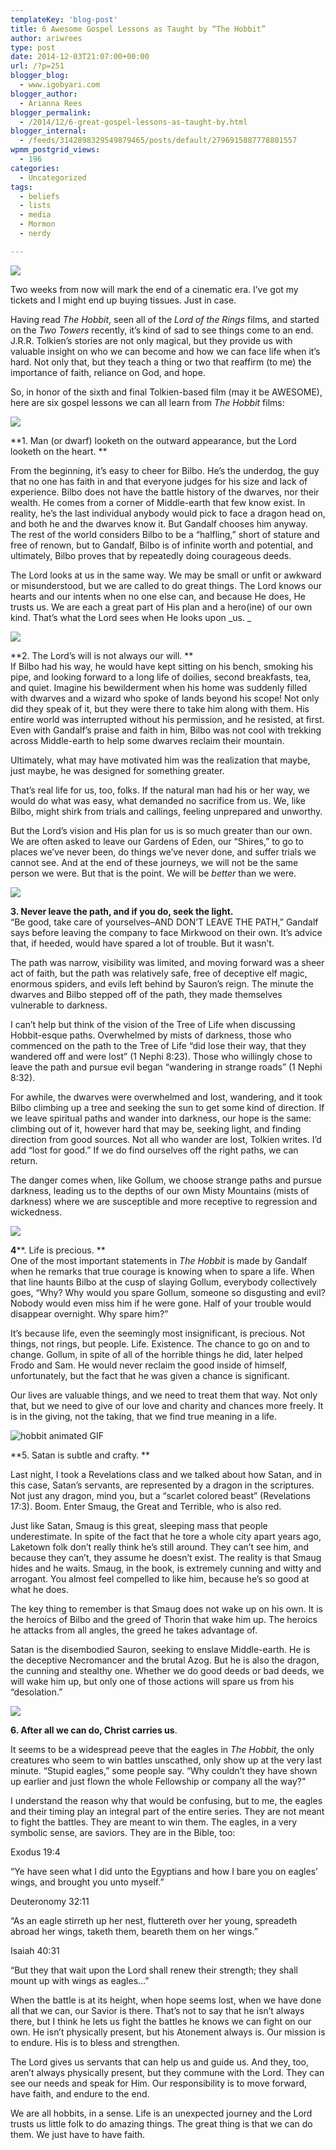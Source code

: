 ```yaml
---
templateKey: 'blog-post'
title: 6 Awesome Gospel Lessons as Taught by “The Hobbit”
author: ariwrees
type: post
date: 2014-12-03T21:07:00+00:00
url: /?p=251
blogger_blog:
  - www.igobyari.com
blogger_author:
  - Arianna Rees
blogger_permalink:
  - /2014/12/6-great-gospel-lessons-as-taught-by.html
blogger_internal:
  - /feeds/3142898329549879465/posts/default/2796915887778801557
wpmm_postgrid_views:
  - 196
categories:
  - Uncategorized
tags:
  - beliefs
  - lists
  - media
  - Mormon
  - nerdy

---
```

[![](http://www.igobyari.com/wp-content/uploads/2014/12/hobbit2Bcover.jpg)](http://www.igobyari.com/wp-content/uploads/2014/12/hobbit2Bcover.jpg)

Two weeks from now will mark the end of a cinematic era. I’ve got my tickets and I might end up buying tissues. Just in case. 

Having read _The Hobbit_, seen all of the _Lord of the Rings_ films, and started on the _Two Towers_ recently, it’s kind of sad to see things come to an end. J.R.R. Tolkien’s stories are not only magical, but they provide us with valuable insight on who we can become and how we can face life when it’s hard. Not only that, but they teach a thing or two that reaffirm (to me) the importance of faith, reliance on God, and hope.  

So, in honor of the sixth and final Tolkien-based film (may it be AWESOME), here are six gospel lessons we can all learn from _The Hobbit_ films: 

![](https://38.media.tumblr.com/470ae2331b3289ea4a4f121ded300207/tumblr_mzvtodzmCZ1tq3p6xo1_500.jpg)

**1\. Man (or dwarf) looketh on the outward appearance, but the Lord looketh on the heart. **

From the beginning, it’s easy to cheer for Bilbo. He’s the underdog, the guy that no one has faith in and that everyone judges for his size and lack of experience. Bilbo does not have the battle history of the dwarves, nor their wealth. He comes from a corner of Middle-earth that few know exist. In reality, he’s the last individual anybody would pick to face a dragon head on, and both he and the dwarves know it. But Gandalf chooses him anyway. The rest of the world considers Bilbo to be a “halfling,” short of stature and free of renown, but to Gandalf, Bilbo is of infinite worth and potential, and ultimately, Bilbo proves that by repeatedly doing courageous deeds.  

The Lord looks at us in the same way. We may be small or unfit or awkward or misunderstood, but we are called to do great things. The Lord knows our hearts and our intents when no one else can, and because He does, He trusts us. We are each a great part of His plan and a hero(ine) of our own kind. That’s what the Lord sees when He looks upon _us. _

![](http://www.igobyari.com/wp-content/uploads/2014/12/131164-bilbo-smoking.jpg)

**2\. The Lord’s will is not always our will. **  
If Bilbo had his way, he would have kept sitting on his bench, smoking his pipe, and looking forward to a long life of doilies, second breakfasts, tea, and quiet. Imagine his bewilderment when his home was suddenly filled with dwarves and a wizard who spoke of lands beyond his scope! Not only did they speak of it, but they were there to take him along with them. His entire world was interrupted without his permission, and he resisted, at first. Even with Gandalf’s praise and faith in him, Bilbo was not cool with trekking across Middle-earth to help some dwarves reclaim their mountain.

Ultimately, what may have motivated him was the realization that maybe, just maybe, he was designed for something greater.

That’s real life for us, too, folks. If the natural man had his or her way, we would do what was easy, what demanded no sacrifice from us. We, like Bilbo, might shirk from trials and callings, feeling unprepared and unworthy.

But the Lord’s vision and His plan for us is so much greater than our own. We are often asked to leave our Gardens of Eden, our “Shires,” to go to places we’ve never been, do things we’ve never done, and suffer trials we cannot see. And at the end of these journeys, we will not be the same person we were. But that is the point. We will be _better_ than we were.

![](http://www.igobyari.com/wp-content/uploads/2014/12/BilboampButterflies.jpg)

**3\. Never leave the path, and if you do, seek the light.**  
“Be good, take care of yourselves–AND DON’T LEAVE THE PATH,” Gandalf says before leaving the company to face Mirkwood on their own. It’s advice that, if heeded, would have spared a lot of trouble. But it wasn’t.

The path was narrow, visibility was limited, and moving forward was a sheer act of faith, but the path was relatively safe, free of deceptive elf magic, enormous spiders, and evils left behind by Sauron’s reign. The minute the dwarves and Bilbo stepped off of the path, they made themselves vulnerable to darkness.

I can’t help but think of the vision of the Tree of Life when discussing Hobbit-esque paths. Overwhelmed by mists of darkness, those who commenced on the path to the Tree of Life “did lose their way, that they wandered off and were lost” (1 Nephi 8:23). Those who willingly chose to leave the path and pursue evil began “wandering in strange roads” (1 Nephi 8:32).

For awhile, the dwarves were overwhelmed and lost, wandering, and it took Bilbo climbing up a tree and seeking the sun to get some kind of direction. If we leave spiritual paths and wander into darkness, our hope is the same: climbing out of it, however hard that may be, seeking light, and finding direction from good sources. Not all who wander are lost, Tolkien writes. I’d add “lost for good.” If we do find ourselves off the right paths, we can return.

The danger comes when, like Gollum, we choose strange paths and pursue darkness, leading us to the depths of our own Misty Mountains (mists of darkness) where we are susceptible and more receptive to regression and wickedness.

![](http://www.igobyari.com/wp-content/uploads/2014/12/tumblr_mg0n55nrDE1qm3i8ko6_250.gif)

**4****. Life is precious. **  
One of the most important statements in _The Hobbit_ is made by Gandalf when he remarks that true courage is knowing when to spare a life. When that line haunts Bilbo at the cusp of slaying Gollum, everybody collectively goes, “Why? Why would you spare Gollum, someone so disgusting and evil? Nobody would even miss him if he were gone. Half of your trouble would disappear overnight. Why spare him?”

It’s because life, even the seemingly most insignificant, is precious. Not things, not rings, but people. Life. Existence. The chance to go on and to change. Gollum, in spite of all of the horrible things he did, later helped Frodo and Sam. He would never reclaim the good inside of himself, unfortunately, but the fact that he was given a chance is significant.

Our lives are valuable things, and we need to treat them that way. Not only that, but we need to give of our love and charity and chances more freely. It is in the giving, not the taking, that we find true meaning in a life.

![hobbit animated GIF ](http://www.igobyari.com/wp-content/uploads/2014/12/giphy.gif)

**5\. Satan is subtle and crafty. **

Last night, I took a Revelations class and we talked about how Satan, and in this case, Satan’s servants, are represented by a dragon in the scriptures. Not just any dragon, mind you, but a “scarlet colored beast” (Revelations 17:3). Boom. Enter Smaug, the Great and Terrible, who is also red.

Just like Satan, Smaug is this great, sleeping mass that people underestimate. In spite of the fact that he tore a whole city apart years ago, Laketown folk don’t really think he’s still around. They can’t see him, and because they can’t, they assume he doesn’t exist. The reality is that Smaug hides and he waits. Smaug, in the book, is extremely cunning and witty and arrogant. You almost feel compelled to like him, because he’s so good at what he does.

The key thing to remember is that Smaug does not wake up on his own. It is the heroics of Bilbo and the greed of Thorin that wake him up. The heroics he attacks from all angles, the greed he takes advantage of.

Satan is the disembodied Sauron, seeking to enslave Middle-earth. He is the deceptive Necromancer and the brutal Azog. But he is also the dragon, the cunning and stealthy one. Whether we do good deeds or bad deeds, we will wake him up, but only one of those actions will spare us from his “desolation.”

![](http://www.igobyari.com/wp-content/uploads/2014/12/tumblr_mg0p4rMIoU1qmsoako10_500.gif)

**6\. After all we can do, Christ carries us**. 

It seems to be a widespread peeve that the eagles in _The Hobbit,_ the only creatures who seem to win battles unscathed, only show up at the very last minute. “Stupid eagles,” some people say. “Why couldn’t they have shown up earlier and just flown the whole Fellowship or company all the way?” 

I understand the reason why that would be confusing, but to me, the eagles and their timing play an integral part of the entire series. They are not meant to fight the battles. They are meant to win them. The eagles, in a very symbolic sense, are saviors. They are in the Bible, too: 

Exodus 19:4 

“Ye have seen what I did unto the Egyptians and how I bare you on eagles’ wings, and brought you unto myself.” 

Deuteronomy 32:11 

“As an eagle stirreth up her nest, fluttereth over her young, spreadeth abroad her wings, taketh them, beareth them on her wings.” 

Isaiah 40:31 

“But they that wait upon the Lord shall renew their strength; they shall mount up with wings as eagles…” 

When the battle is at its height, when hope seems lost, when we have done all that we can, our Savior is there. That’s not to say that he isn’t always there, but I think he lets us fight the battles he knows we can fight on our own. He isn’t physically present, but his Atonement always is. Our mission is to endure. His is to bless and strengthen.

The Lord gives us servants that can help us and guide us. And they, too, aren’t always physically present, but they commune with the Lord. They can see our needs and speak for Him. Our responsibility is to move forward, have faith, and endure to the end.

We are all hobbits, in a sense. Life is an unexpected journey and the Lord trusts us little folk to do amazing things. The great thing is that we can do them. We just have to have faith.